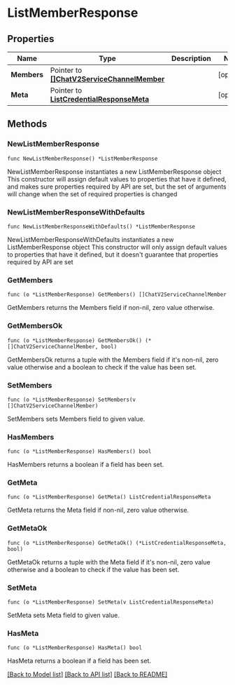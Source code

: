 # ListMemberResponse

## Properties

Name | Type | Description | Notes
------------ | ------------- | ------------- | -------------
**Members** | Pointer to [**[]ChatV2ServiceChannelMember**](ChatV2ServiceChannelMember.md) |  | [optional] 
**Meta** | Pointer to [**ListCredentialResponseMeta**](ListCredentialResponse_meta.md) |  | [optional] 

## Methods

### NewListMemberResponse

`func NewListMemberResponse() *ListMemberResponse`

NewListMemberResponse instantiates a new ListMemberResponse object
This constructor will assign default values to properties that have it defined,
and makes sure properties required by API are set, but the set of arguments
will change when the set of required properties is changed

### NewListMemberResponseWithDefaults

`func NewListMemberResponseWithDefaults() *ListMemberResponse`

NewListMemberResponseWithDefaults instantiates a new ListMemberResponse object
This constructor will only assign default values to properties that have it defined,
but it doesn't guarantee that properties required by API are set

### GetMembers

`func (o *ListMemberResponse) GetMembers() []ChatV2ServiceChannelMember`

GetMembers returns the Members field if non-nil, zero value otherwise.

### GetMembersOk

`func (o *ListMemberResponse) GetMembersOk() (*[]ChatV2ServiceChannelMember, bool)`

GetMembersOk returns a tuple with the Members field if it's non-nil, zero value otherwise
and a boolean to check if the value has been set.

### SetMembers

`func (o *ListMemberResponse) SetMembers(v []ChatV2ServiceChannelMember)`

SetMembers sets Members field to given value.

### HasMembers

`func (o *ListMemberResponse) HasMembers() bool`

HasMembers returns a boolean if a field has been set.

### GetMeta

`func (o *ListMemberResponse) GetMeta() ListCredentialResponseMeta`

GetMeta returns the Meta field if non-nil, zero value otherwise.

### GetMetaOk

`func (o *ListMemberResponse) GetMetaOk() (*ListCredentialResponseMeta, bool)`

GetMetaOk returns a tuple with the Meta field if it's non-nil, zero value otherwise
and a boolean to check if the value has been set.

### SetMeta

`func (o *ListMemberResponse) SetMeta(v ListCredentialResponseMeta)`

SetMeta sets Meta field to given value.

### HasMeta

`func (o *ListMemberResponse) HasMeta() bool`

HasMeta returns a boolean if a field has been set.


[[Back to Model list]](../README.md#documentation-for-models) [[Back to API list]](../README.md#documentation-for-api-endpoints) [[Back to README]](../README.md)


